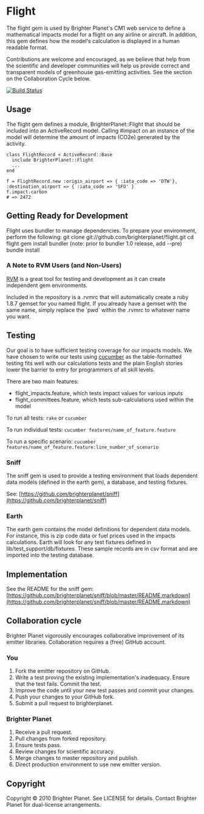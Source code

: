 # Flight

The flight gem is used by Brighter Planet's CM1 web service to define a mathematical impacts model for a flight on any airline or aircraft. In addition, this gem defines how the model's calculation is displayed in a human readable format.

Contributions are welcome and encouraged, as we believe that help from the scientific and developer communities will help us provide correct and transparent models of greenhouse gas-emitting activities. See the section on the Collaboration Cycle below.

[![Build Status](https://secure.travis-ci.org/brighterplanet/flight.png)](http://travis-ci.org/brighterplanet/flight)

## Usage

The flight gem defines a module, BrighterPlanet::Flight that should be included into an ActiveRecord model. Calling #impact on an instance of the model will determine the amount of impacts (CO2e) generated by the activity.


    class FlightRecord < ActiveRecord::Base
      include BrighterPlanet::Flight
      ...
    end

    f = FlightRecord.new :origin_airport => { :iata_code => 'DTW'}, :destination_airport => { :iata_code => 'SFO' }
    f.impact.carbon
    # => 2472

## Getting Ready for Development
Flight uses bundler to manage dependencies. To prepare your environment, perform the following:
    git clone git://github.com/brighterplanet/flight.git
    cd flight
    gem install bundler     (note: prior to bundler 1.0 release, add --pre)
    bundle install

### A Note to RVM Users (and Non-Users)

[RVM](http://rvm.beginrescueend.com/) is a great tool for testing and development as it can create independent gem environments.

Included in the repository is a .rvmrc that will automatically create a ruby 1.8.7 gemset for you named flight. If you already have a gemset with the same name, simply replace the \`pwd\` within the .rvmrc to whatever name you want.

## Testing

Our goal is to have sufficient testing coverage for our impacts models. We have chosen to write our tests using [cucumber](http://cukes.info) as the table-formatted testing fits well with our calculations tests and the plain English stories lower the barrier to entry for programmers of all skill levels.

There are two main features:
* flight_impacts.feature, which tests impact values for various inputs
* flight_committees.feature, which tests sub-calculations used within the model

To run all tests: `rake` or `cucumber`

To run individual tests: `cucumber features/name_of_feature.feature`

To run a specific scenario: `cucumber features/name_of_feature.feature:line_number_of_scenario`

### Sniff

The sniff gem is used to provide a testing environment that loads dependent data models (defined in the earth gem), a database, and testing fixtures.

See: [https://github.com/brighterplanet/sniff](https://github.com/brighterplanet/sniff)

### Earth

The earth gem contains the model definitions for dependent data models. For instance, this is zip code data or fuel prices used in the impacts calculations. Earth will look for any test fixtures defined in lib/test_support/db/fixtures. These sample records are in csv format and are imported into the testing database.

## Implementation

See the README for the sniff gem: [https://github.com/brighterplanet/sniff/blob/master/README.markdown](https://github.com/brighterplanet/sniff/blob/master/README.markdown)

## Collaboration cycle 
Brighter Planet vigorously encourages collaborative improvement of its emitter libraries. Collaboration requires a (free) GitHub account.

### You
1.  Fork the emitter repository on GitHub.
1.  Write a test proving the existing implementation's inadequacy. Ensure that the test fails. Commit the test.
1.  Improve the code until your new test passes and commit your changes.
1.  Push your changes to your GitHub fork.
1.  Submit a pull request to brighterplanet.

### Brighter Planet
1.  Receive a pull request.
1.  Pull changes from forked repository.
1.  Ensure tests pass.
1.  Review changes for scientific accuracy.
1.  Merge changes to master repository and publish.
1.  Direct production environment to use new emitter version.

## Copyright

Copyright © 2010 Brighter Planet. See LICENSE for details. Contact Brighter Planet for dual-license arrangements.
